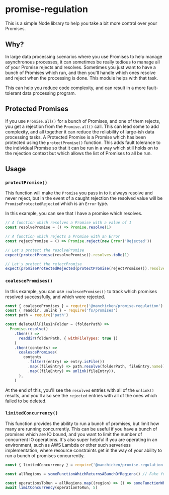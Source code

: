 # promise-regulation

This is a simple Node library to help you take a bit more control over your Promises.

## Why?

In large data processing scenarios where you use Promises to help manage asynchronous processes, it can sometimes be really tedious to manage all of your Promise rejects and resolves. Sometimes you just want to have a bunch of Promises which run, and then you'll handle which ones resolve and reject when the processing is done. This module helps with that task.

This can help you reduce code complexity, and can result in a more fault-tolerant data processing program.

## Protected Promises

If you use `Promise.all()` for a bunch of Promises, and one of them rejects, you get a rejection from the `Promise.all()` call. This can lead some to add complexity, and all together it can reduce the reliability of large-ish data processing tasks. A Protected Promise is a Promise which has been protected using the `protectPromise()` function. This adds fault tolerance to the individual Promise so that it can be run in a way which still holds on to the rejection context but which allows the list of Promises to all be run.

## Usage

### `protectPromise()`

This function will make the `Promise` you pass in to it always resolve and never reject, but in the event of a caught rejection the resolved value will be `PromiseProtectedRejected` which is an `Error` type.

In this example, you can see that I have a promise which resolves.

```javascript
// A function which resolves a Promise with a value of 1
const resolvePromise = () => Promise.resolve(1)

// A function which rejects a Promise with an Error
const rejectPromise = () => Promise.reject(new Error('Rejected'))

// Let's protect the resolvePromise
expect(protectPromise(resolvePromise)).resolves.toBe(1)

// Let's protect the rejectPromise
expect(promiseProtectedRejected(protectPromise(rejectPromise))).resolves.toBeInstanceOf(PromiseProtectedRejected)
```

### `coalescePromises()`

In this example, you can use `coalescePromises()` to track which promises resolved successfully, and which were rejected.

```javascript
const { coalescePromises } = require('@manchicken/promise-regulation')
const { readdir, unlink } = require('fs/promises')
const path = require('path')

const deleteAllFilesInFolder = (folderPath) =>
  Promise.resolve()
    .then(() =>
      readdir(folderPath, { withFileTypes: true })
    )
    .then((contents) =>
      coalescePromises(
        contents
          .filter((entry) => entry.isFile())
          .map((fileEntry) => path.resolve(folderPath, fileEntry.name))
          .map((fileEntry) => unlink(fileEntry)),
      ),
    )
```

At the end of this, you'll see the `resolved` entries with all of the `unlink()` results, and you'll also see the `rejected` entries with all of the ones which failed to be deleted.

### `limitedConcurrency()`

This function provides the ability to run a bunch of promises, but limit how many are running concurrently. This can be useful if you have a bunch of promises which are IO bound, and you want to limit the number of concurrent IO operations. It's also super helpful if you are operating in an environment, such as AWS Lambda or other such serverless implementation, where resource constraints get in the way of your ability to run a bunch of promises concurrently.

```javascript
const { limitedConcurrency } = require('@manchicken/promise-regulation')

const allRegions = someFunctionWhichReturnsABunchOfRegions() // Fake function for demonstration purposes

const operationsToRun = allRegions.map((region) => () => someFunctionWhichReturnsAPromise(region))
await limitConcurrency(operationToRun, 5)
```
